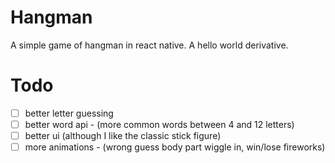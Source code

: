 # Hangman

A simple game of hangman in react native. A hello world derivative.

# Todo

- [ ] better letter guessing
- [ ] better word api - (more common words between 4 and 12 letters)
- [ ] better ui (although I like the classic stick figure)
- [ ] more animations - (wrong guess body part wiggle in, win/lose fireworks)
